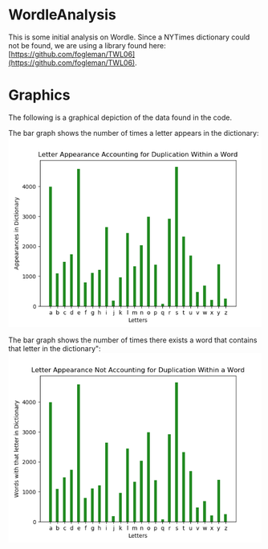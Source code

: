 # WordleAnalysis

This is some initial analysis on Wordle.  Since a NYTimes dictionary could not be found, we are using a library found here: [https://github.com/fogleman/TWL06](https://github.com/fogleman/TWL06).

# Graphics

The following is a graphical depiction of the data found in the code.  

The bar graph shows the number of times a letter appears in the dictionary:
![Letter Count Accounting for Multiplicity](https://github.com/jmh0036/WordleAnalysis/blob/main/LettersAccountingForMultiplicity.png?raw=true)

The bar graph shows the number of times there exists a word that contains that letter in the dictionary":
![Letter Count Accounting for Multiplicity](https://github.com/jmh0036/WordleAnalysis/blob/main/LettersNotAccountingForMultiplicity.png?raw=true)